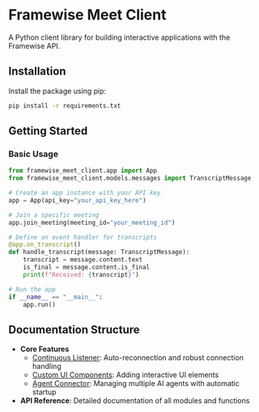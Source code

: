 # Framewise Meet Client

A Python client library for building interactive applications with the Framewise API.

## Installation

Install the package using pip:

```bash
pip install -r requirements.txt
```

## Getting Started

### Basic Usage

```python
from framewise_meet_client.app import App
from framewise_meet_client.models.messages import TranscriptMessage

# Create an app instance with your API key
app = App(api_key="your_api_key_here")

# Join a specific meeting
app.join_meeting(meeting_id="your_meeting_id")

# Define an event handler for transcripts
@app.on_transcript()
def handle_transcript(message: TranscriptMessage):
    transcript = message.content.text
    is_final = message.content.is_final
    print(f"Received: {transcript}")

# Run the app
if __name__ == "__main__":
    app.run()
```

## Documentation Structure

- **Core Features**
  - [Continuous Listener](continuous_listener.md): Auto-reconnection and robust connection handling
  - [Custom UI Components](adding_custom_ui_components.md): Adding interactive UI elements
  - [Agent Connector](agent_connector.md): Managing multiple AI agents with automatic startup
- **API Reference**: Detailed documentation of all modules and functions

